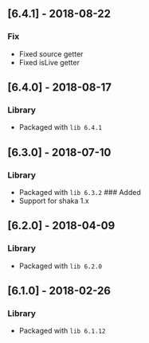 ## [6.4.1] - 2018-08-22
### Fix
- Fixed source getter
- Fixed isLive getter

## [6.4.0] - 2018-08-17
### Library
- Packaged with `lib 6.4.1`

## [6.3.0] - 2018-07-10
### Library
- Packaged with `lib 6.3.2`
### Added
- Support for shaka 1.x

## [6.2.0] - 2018-04-09
### Library
- Packaged with `lib 6.2.0`

## [6.1.0] - 2018-02-26
### Library
- Packaged with `lib 6.1.12`
